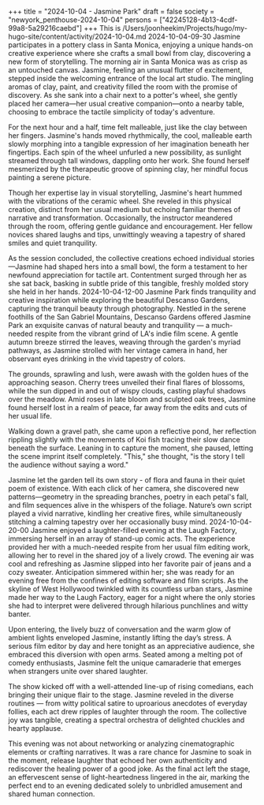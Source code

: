 +++
title = "2024-10-04 - Jasmine Park"
draft = false
society = "newyork_penthouse-2024-10-04"
persons = ["42245128-4b13-4cdf-99a8-5a29216caebd"]
+++
This is /Users/joonheekim/Projects/hugo/my-hugo-site/content/activity/2024-10-04.md
2024-10-04-09-30
Jasmine participates in a pottery class in Santa Monica, enjoying a unique hands-on creative experience where she crafts a small bowl from clay, discovering a new form of storytelling.
The morning air in Santa Monica was as crisp as an untouched canvas. Jasmine, feeling an unusual flutter of excitement, stepped inside the welcoming entrance of the local art studio. The mingling aromas of clay, paint, and creativity filled the room with the promise of discovery. As she sank into a chair next to a potter's wheel, she gently placed her camera—her usual creative companion—onto a nearby table, choosing to embrace the tactile simplicity of today's adventure.

For the next hour and a half, time felt malleable, just like the clay between her fingers. Jasmine's hands moved rhythmically, the cool, malleable earth slowly morphing into a tangible expression of her imagination beneath her fingertips. Each spin of the wheel unfurled a new possibility, as sunlight streamed through tall windows, dappling onto her work. She found herself mesmerized by the therapeutic groove of spinning clay, her mindful focus painting a serene picture.

Though her expertise lay in visual storytelling, Jasmine's heart hummed with the vibrations of the ceramic wheel. She reveled in this physical creation, distinct from her usual medium but echoing familiar themes of narrative and transformation. Occasionally, the instructor meandered through the room, offering gentle guidance and encouragement. Her fellow novices shared laughs and tips, unwittingly weaving a tapestry of shared smiles and quiet tranquility.

As the session concluded, the collective creations echoed individual stories—Jasmine had shaped hers into a small bowl, the form a testament to her newfound appreciation for tactile art. Contentment surged through her as she sat back, basking in subtle pride of this tangible, freshly molded story she held in her hands.
2024-10-04-12-00
Jasmine Park finds tranquility and creative inspiration while exploring the beautiful Descanso Gardens, capturing the tranquil beauty through photography.
Nestled in the serene foothills of the San Gabriel Mountains, Descanso Gardens offered Jasmine Park an exquisite canvas of natural beauty and tranquility — a much-needed respite from the vibrant grind of LA's indie film scene. A gentle autumn breeze stirred the leaves, weaving through the garden's myriad pathways, as Jasmine strolled with her vintage camera in hand, her observant eyes drinking in the vivid tapestry of colors.

The grounds, sprawling and lush, were awash with the golden hues of the approaching season. Cherry trees unveiled their final flares of blossoms, while the sun dipped in and out of wispy clouds, casting playful shadows over the meadow. Amid roses in late bloom and sculpted oak trees, Jasmine found herself lost in a realm of peace, far away from the edits and cuts of her usual life.

Walking down a gravel path, she came upon a reflective pond, her reflection rippling slightly with the movements of Koi fish tracing their slow dance beneath the surface. Leaning in to capture the moment, she paused, letting the scene imprint itself completely. "This," she thought, "is the story I tell the audience without saying a word."

Jasmine let the garden tell its own story - of flora and fauna in their quiet poem of existence. With each click of her camera, she discovered new patterns—geometry in the spreading branches, poetry in each petal's fall, and film sequences alive in the whispers of the foliage. Nature’s own script played a vivid narrative, kindling her creative fires, while simultaneously stitching a calming tapestry over her occasionally busy mind.
2024-10-04-20-00
Jasmine enjoyed a laughter-filled evening at the Laugh Factory, immersing herself in an array of stand-up comic acts. The experience provided her with a much-needed respite from her usual film editing work, allowing her to revel in the shared joy of a lively crowd.
The evening air was cool and refreshing as Jasmine slipped into her favorite pair of jeans and a cozy sweater. Anticipation simmered within her; she was ready for an evening free from the confines of editing software and film scripts. As the skyline of West Hollywood twinkled with its countless urban stars, Jasmine made her way to the Laugh Factory, eager for a night where the only stories she had to interpret were delivered through hilarious punchlines and witty banter.

Upon entering, the lively buzz of conversation and the warm glow of ambient lights enveloped Jasmine, instantly lifting the day’s stress. A serious film editor by day and here tonight as an appreciative audience, she embraced this diversion with open arms. Seated among a melting pot of comedy enthusiasts, Jasmine felt the unique camaraderie that emerges when strangers unite over shared laughter.

The show kicked off with a well-attended line-up of rising comedians, each bringing their unique flair to the stage. Jasmine reveled in the diverse routines — from witty political satire to uproarious anecdotes of everyday follies, each act drew ripples of laughter through the room. The collective joy was tangible, creating a spectral orchestra of delighted chuckles and hearty applause.

This evening was not about networking or analyzing cinematographic elements or crafting narratives. It was a rare chance for Jasmine to soak in the moment, release laughter that echoed her own authenticity and rediscover the healing power of a good joke. As the final act left the stage, an effervescent sense of light-heartedness lingered in the air, marking the perfect end to an evening dedicated solely to unbridled amusement and shared human connection.
